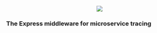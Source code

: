 <p align="center">
  <img src="https://i.imgur.com/yeM70JU.png">
  <h3>The Express middleware for microservice tracing</h3>
</p>

